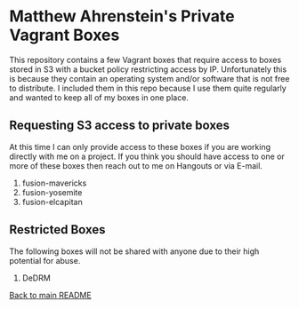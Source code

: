 Matthew Ahrenstein's Private Vagrant Boxes
==========================================
This repository contains a few Vagrant boxes that require access to boxes stored in S3 with a bucket policy restricting access by IP. Unfortunately this is because they contain an operating system and/or software that is not free to distribute.
I included them in this repo because I use them quite regularly and wanted to keep all of my boxes in one place.

Requesting S3 access to private boxes 
-------------------------------------
At this time I can only provide access to these boxes if you are working directly with me on a project. If you think you should have access to one or more of these boxes then reach out to me on Hangouts or via E-mail.

1. fusion-mavericks
2. fusion-yosemite
3. fusion-elcapitan
  
Restricted Boxes 
------------
The following boxes will not be shared with anyone due to their high potential for abuse.

1. DeDRM

[Back to main README](../README.md)
